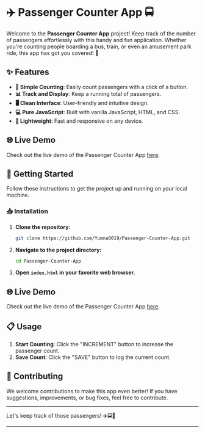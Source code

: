 # ✈️ Passenger Counter App 🚍

Welcome to the **Passenger Counter App** project! Keep track of the number of passengers effortlessly with this handy and fun application. Whether you're counting people boarding a bus, train, or even an amusement park ride, this app has got you covered! 🌟

## ✨ Features

- **🔢 Simple Counting**: Easily count passengers with a click of a button.
- **📊 Track and Display**: Keep a running total of passengers.
- **🖥️ Clean Interface**: User-friendly and intuitive design.
- **💻 Pure JavaScript**: Built with vanilla JavaScript, HTML, and CSS.
- **🚀 Lightweight**: Fast and responsive on any device.

## 🌐 Live Demo

Check out the live demo of the Passenger Counter App [here](https://passenger-counter-app-x-js.netlify.app/).

## 🚀 Getting Started

Follow these instructions to get the project up and running on your local machine.

### 📥 Installation

1. **Clone the repository:**
   ```bash
   git clone https://github.com/Yumna0019/Passenger-Counter-App.git
   ```
2. **Navigate to the project directory:**
   ```bash
   cd Passenger-Counter-App
   ```
3. **Open `index.html` in your favorite web browser.**

## 🌐 Live Demo

Check out the live demo of the Passenger Counter App [here](https://passenger-counter-app-x-js.netlify.app/).

## 📋 Usage

1. **Start Counting**: Click the "INCREMENT" button to increase the passenger count.
2. **Save Count**: Click the "SAVE" button to log the current count.

## 🤝 Contributing

We welcome contributions to make this app even better! If you have suggestions, improvements, or bug fixes, feel free to contribute.

---

Let's keep track of those passengers! ✈️🚍🚌

---
